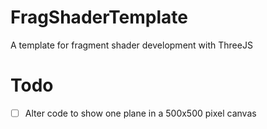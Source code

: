 # FragShaderTemplate

A template for fragment shader development with ThreeJS

# Todo

- [ ] Alter code to show one plane in a 500x500 pixel canvas 
